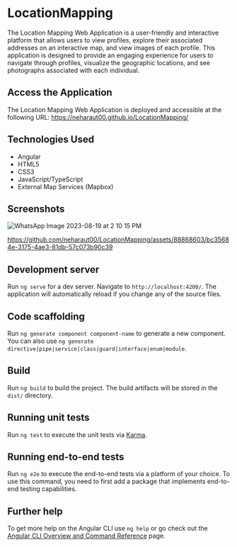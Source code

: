 # LocationMapping
The Location Mapping Web Application is a user-friendly and interactive platform that allows users to view profiles, explore their associated addresses on an interactive map, and view images of each profile. This application is designed to provide an engaging experience for users to navigate through profiles, visualize the geographic locations, and see photographs associated with each individual.

## Access the Application
The Location Mapping Web Application is deployed and accessible at the following URL: https://neharaut00.github.io/LocationMapping/

## Technologies Used

- Angular
- HTML5
- CSS3
- JavaScript/TypeScript
- External Map Services (Mapbox)

## Screenshots
![WhatsApp Image 2023-08-19 at 2 10 15 PM](https://github.com/neharaut00/LocationMapping/assets/88868603/ea091c1a-9d46-41fe-bfc1-0556d1b99a40)



https://github.com/neharaut00/LocationMapping/assets/88868603/bc35684e-3175-4ae3-81db-57c073b90c39



## Development server

Run `ng serve` for a dev server. Navigate to `http://localhost:4200/`. The application will automatically reload if you change any of the source files.

## Code scaffolding

Run `ng generate component component-name` to generate a new component. You can also use `ng generate directive|pipe|service|class|guard|interface|enum|module`.

## Build

Run `ng build` to build the project. The build artifacts will be stored in the `dist/` directory.

## Running unit tests

Run `ng test` to execute the unit tests via [Karma](https://karma-runner.github.io).

## Running end-to-end tests

Run `ng e2e` to execute the end-to-end tests via a platform of your choice. To use this command, you need to first add a package that implements end-to-end testing capabilities.

## Further help

To get more help on the Angular CLI use `ng help` or go check out the [Angular CLI Overview and Command Reference](https://angular.io/cli) page.

